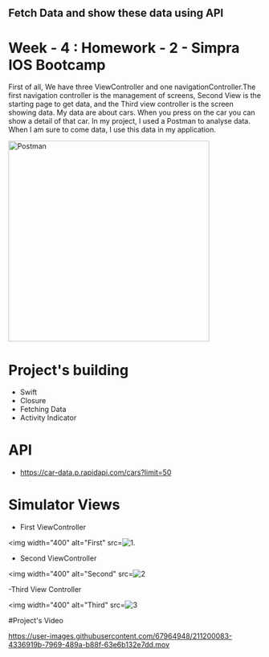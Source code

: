 
## Fetch Data and show these data using API
# Week - 4 : Homework - 2 - Simpra IOS Bootcamp

   First of all, We have three ViewController and one navigationController.The first navigation controller is the management of screens, Second View   is the starting page to get data, and the Third view controller is the screen showing data. My data are about cars. When you press on the car you can show a detail of that car. In my project, I used a Postman to analyse data. When I am sure to come data, I use this data in my application.
   
  <img width="400" alt="Postman" src="https://user-images.githubusercontent.com/67964948/211199919-89653272-d699-4404-bd18-835e7f293fe7.png">

# Project's building
- Swift
- Closure
- Fetching Data
- Activity Indicator


# API

- https://car-data.p.rapidapi.com/cars?limit=50

# Simulator Views

- First ViewController

 <img width="400" alt="First" src=![1](https://user-images.githubusercontent.com/67964948/211200008-a141fc78-42b7-4bf6-9002-dc014819fc57.png).

- Second ViewController
      
 <img width="400" alt="Second" src=![2](https://user-images.githubusercontent.com/67964948/211200028-a1a3b6e4-0aff-4339-89ca-cfdceaf98d05.png)

-Third View Controller

 <img width="400" alt="Third" src=![3](https://user-images.githubusercontent.com/67964948/211200049-1cc0c21f-11b8-4502-b65f-9134cf43cbb3.png)

#Project's Video

https://user-images.githubusercontent.com/67964948/211200083-4336919b-7969-489a-b88f-63e6b132e7dd.mov



